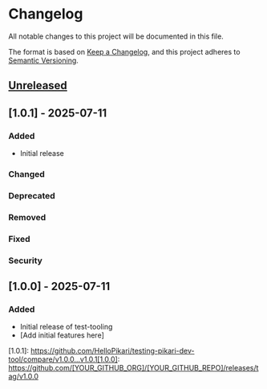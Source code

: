 # Changelog

All notable changes to this project will be documented in this file.

The format is based on [Keep a Changelog](https://keepachangelog.com/en/1.0.0/),
and this project adheres to [Semantic Versioning](https://semver.org/spec/v2.0.0.html).

## [Unreleased]

## [1.0.1] - 2025-07-11

### Added

-   Initial release

### Changed

### Deprecated

### Removed

### Fixed

### Security

## [1.0.0] - 2025-07-11

### Added

-   Initial release of test-tooling
-   [Add initial features here]

[Unreleased]: https://github.com/HelloPikari/testing-pikari-dev-tool/compare/v1.0.1...HEAD

[1.0.1]: https://github.com/HelloPikari/testing-pikari-dev-tool/compare/v1.0.0...v1.0.1[1.0.0]: https://github.com/[YOUR_GITHUB_ORG]/[YOUR_GITHUB_REPO]/releases/tag/v1.0.0
